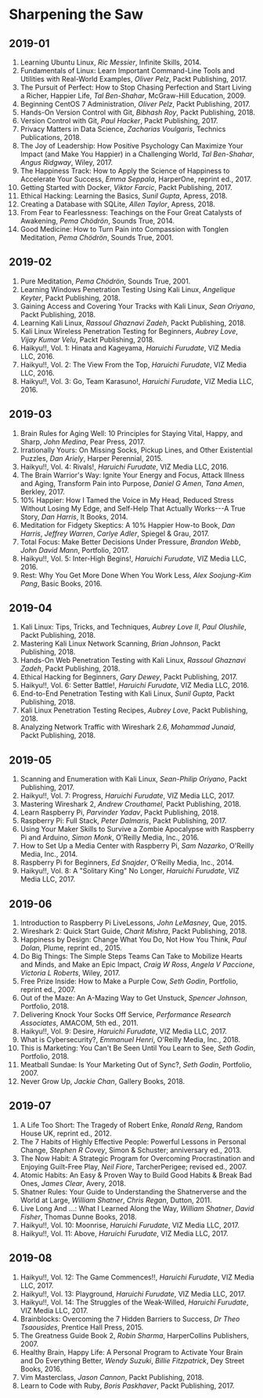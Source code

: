 # Sharpening the Saw

## 2019-01
1. Learning Ubuntu Linux, _Ric Messier_, Infinite Skills, 2014.
1. Fundamentals of Linux: Learn Important Command-Line Tools and Utilities with Real-World Examples, _Oliver Pelz_, Packt Publishing, 2017.
1. The Pursuit of Perfect: How to Stop Chasing Perfection and Start Living a Richer, Happier Life, _Tal Ben-Shahar_, McGraw-Hill Education, 2009.
1. Beginning CentOS 7 Administration, _Oliver Pelz_, Packt Publishing, 2017.
1. Hands-On Version Control with Git, _Bibhash Roy_, Packt Publishing, 2018.
1. Version Control with Git, _Paul Hacker_, Packt Publishing, 2017.
1. Privacy Matters in Data Science, _Zacharias Voulgaris_, Technics Publications, 2018.
1. The Joy of Leadership: How Positive Psychology Can Maximize Your Impact (and Make You Happier) in a Challenging World, _Tal Ben-Shahar_, _Angus Ridgway_, Wiley, 2017.
1. The Happiness Track: How to Apply the Science of Happiness to Accelerate Your Success, _Emma Seppala_, HarperOne, reprint ed., 2017.
1. Getting Started with Docker, _Viktor Farcic_, Packt Publishing, 2017.
1. Ethical Hacking: Learning the Basics, _Sunil Gupta_, Apress, 2018.
1. Creating a Database with SQLite, _Allen Taylor_, Apress, 2018.
1. From Fear to Fearlessness: Teachings on the Four Great Catalysts of Awakening, _Pema Chödrön_, Sounds True, 2014.
1. Good Medicine: How to Turn Pain into Compassion with Tonglen Meditation, _Pema Chödrön_, Sounds True, 2001.

## 2019-02
1. Pure Meditation, _Pema Chödrön_, Sounds True, 2001.
1. Learning Windows Penetration Testing Using Kali Linux, _Angelique Keyter_, Packt Publishing, 2018.
1. Gaining Access and Covering Your Tracks with Kali Linux, _Sean Oriyano_, Packt Publishing, 2018.
1. Learning Kali Linux, _Rassoul Ghaznavi Zadeh_, Packt Publishing, 2018.
1. Kali Linux Wireless Penetration Testing for Beginners, _Aubrey Love_, _Vijay Kumar Velu_, Packt Publishing, 2018.
1. Haikyu!!, Vol. 1: Hinata and Kageyama, _Haruichi Furudate_, VIZ Media LLC, 2016.
1. Haikyu!!, Vol. 2: The View From the Top, _Haruichi Furudate_, VIZ Media LLC, 2016.
1. Haikyu!!, Vol. 3: Go, Team Karasuno!, _Haruichi Furudate_, VIZ Media LLC, 2016.

## 2019-03
1. Brain Rules for Aging Well: 10 Principles for Staying Vital, Happy, and Sharp, _John Medina_, Pear Press, 2017.
1. Irrationally Yours: On Missing Socks, Pickup Lines, and Other Existential Puzzles, _Dan Ariely_, Harper Perennial, 2015.
1. Haikyu!!, Vol. 4: Rivals!, _Haruichi Furudate_, VIZ Media LLC, 2016.
1. The Brain Warrior's Way: Ignite Your Energy and Focus, Attack Illness and Aging, Transform Pain into Purpose, _Daniel G Amen_, _Tana Amen_, Berkley, 2017.
1. 10% Happier: How I Tamed the Voice in My Head, Reduced Stress Without Losing My Edge, and Self-Help That Actually Works---A True Story, _Dan Harris_, It Books, 2014.
1. Meditation for Fidgety Skeptics: A 10% Happier How-to Book, _Dan Harris_, _Jeffrey Warren_, _Carlye Adler_, Spiegel & Grau, 2017.
1. Total Focus: Make Better Decisions Under Pressure, _Brandon Webb_, _John David Mann_, Portfolio, 2017.
1. Haikyu!!, Vol. 5: Inter-High Begins!, _Haruichi Furudate_, VIZ Media LLC, 2016.
1. Rest: Why You Get More Done When You Work Less, _Alex Soojung-Kim Pang_, Basic Books, 2016.

## 2019-04
1. Kali Linux: Tips, Tricks, and Techniques, _Aubrey Love II_, _Paul Olushile_, Packt Publishing, 2018.
1. Mastering Kali Linux Network Scanning, _Brian Johnson_, Packt Publishing, 2018.
1. Hands-On Web Penetration Testing with Kali Linux, _Rassoul Ghaznavi Zadeh_, Packt Publishing, 2018.
1. Ethical Hacking for Beginners, _Gary Dewey_, Packt Publishing, 2017.
1. Haikyu!!, Vol. 6: Setter Battle!, _Haruichi Furudate_, VIZ Media LLC, 2016.
1. End-to-End Penetration Testing with Kali Linux, _Sunil Gupta_, Packt Publishing, 2018.
1. Kali Linux Penetration Testing Recipes, _Aubrey Love_, Packt Publishing, 2018.
1. Analyzing Network Traffic with Wireshark 2.6, _Mohammad Junaid_, Packt Publishing, 2018.

## 2019-05
1. Scanning and Enumeration with Kali Linux, _Sean-Philip Oriyano_, Packt Publishing, 2017.
1. Haikyu!!, Vol. 7: Progress, _Haruichi Furudate_, VIZ Media LLC, 2017.
1. Mastering Wireshark 2, _Andrew Crouthamel_, Packt Publishing, 2018.
1. Learn Raspberry Pi, _Parvinder Yadav_, Packt Publishing, 2018.
1. Raspberry Pi: Full Stack, _Peter Dalmaris_, Packt Publishing, 2017.
1. Using Your Maker Skills to Survive a Zombie Apocalypse with Raspberry Pi and Arduino, _Simon Monk_, O'Reilly Media, Inc., 2016.
1. How to Set Up a Media Center with Raspberry Pi, _Sam Nazarko_, O'Reilly Media, Inc., 2014.
1. Raspberry Pi for Beginners, _Ed Snajder_, O'Reilly Media, Inc., 2014.
1. Haikyu!!, Vol. 8: A "Solitary King" No Longer, _Haruichi Furudate_, VIZ Media LLC, 2017.

## 2019-06
1. Introduction to Raspberry Pi LiveLessons, _John LeMasney_, Que, 2015.
1. Wireshark 2: Quick Start Guide, _Charit Mishra_, Packt Publishing, 2018.
1. Happiness by Design: Change What You Do, Not How You Think, _Paul Dolan_, Plume, reprint ed., 2015.
1. Do Big Things: The Simple Steps Teams Can Take to Mobilize Hearts and Minds, and Make an Epic Impact, _Craig W Ross_, _Angela V Paccione_, _Victoria L Roberts_, Wiley, 2017.
1. Free Prize Inside: How to Make a Purple Cow, _Seth Godin_, Portfolio, reprint ed., 2007.
1. Out of the Maze: An A-Mazing Way to Get Unstuck, _Spencer Johnson_, Portfolio, 2018.
1. Delivering Knock Your Socks Off Service, _Performance Research Associates_, AMACOM, 5th ed., 2011.
1. Haikyu!!, Vol. 9: Desire, _Haruichi Furudate_, VIZ Media LLC, 2017.
1. What is Cybersecurity?, _Emmanuel Henri_, O'Reilly Media, Inc., 2018.
1. This is Marketing: You Can't Be Seen Until You Learn to See, _Seth Godin_, Portfolio, 2018.
1. Meatball Sundae: Is Your Marketing Out of Sync?, _Seth Godin_, Portfolio, 2007.
1. Never Grow Up, _Jackie Chan_, Gallery Books, 2018.

## 2019-07
1. A Life Too Short: The Tragedy of Robert Enke, _Ronald Reng_, Random House UK, reprint ed., 2012.
1. The 7 Habits of Highly Effective People: Powerful Lessons in Personal Change, _Stephen R Covey_, Simon & Schuster; anniversary ed., 2013.
1. The Now Habit: A Strategic Program for Overcoming Procrastination and Enjoying Guilt-Free Play, _Neil Fiore_, TarcherPerigee; revised ed., 2007.
1. Atomic Habits: An Easy & Proven Way to Build Good Habits & Break Bad Ones, _James Clear_, Avery, 2018.
1. Shatner Rules: Your Guide to Understanding the Shatnerverse and the World at Large, _William Shatner_, _Chris Regan_, Dutton, 2011.
1. Live Long And ...: What I Learned Along the Way, _William Shatner_, _David Fisher_, Thomas Dunne Books, 2018.
1. Haikyu!!, Vol. 10: Moonrise, _Haruichi Furudate_, VIZ Media LLC, 2017.
1. Haikyu!!, Vol. 11: Above, _Haruichi Furudate_, VIZ Media LLC, 2017.

## 2019-08
1. Haikyu!!, Vol. 12: The Game Commences!!, _Haruichi Furudate_, VIZ Media LLC, 2017.
1. Haikyu!!, Vol. 13: Playground, _Haruichi Furudate_, VIZ Media LLC, 2017.
1. Haikyu!!, Vol. 14: The Struggles of the Weak-Willed, _Haruichi Furudate_, VIZ Media LLC, 2017.
1. Brainblocks: Overcoming the 7 Hidden Barriers to Success, _Dr Theo Tsaousides_, Prentice Hall Press, 2015.
1. The Greatness Guide Book 2, _Robin Sharma_, HarperCollins Publishers, 2007.
1. Healthy Brain, Happy Life: A Personal Program to Activate Your Brain and Do Everything Better, _Wendy Suzuki_, _Billie Fitzpatrick_, Dey Street Books, 2016.
1. Vim Masterclass, _Jason Cannon_, Packt Publishing, 2018.
1. Learn to Code with Ruby, _Boris Paskhaver_, Packt Publishing, 2017.
